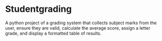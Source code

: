 # Studentgrading
A python project of a grading system that collects subject marks from the user, ensure they are valid, calculate the average score, assign a letter grade, and display a formatted table of results.
